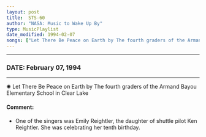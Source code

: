 ```yaml
---
layout: post
title:  STS-60
author: "NASA: Music to Wake Up By"
type: MusicPlaylist
date_modified: 1994-02-07
songs: ["Let There Be Peace on Earth by The fourth graders of the Armand Bayou Elementary School in Clear Lake"]
---
```


----
### DATE: February 07, 1994
----
✺ Let There Be Peace on Earth by The fourth graders of the Armand Bayou Elementary School in Clear Lake

#### Comment:
* One of the singers was Emily Reightler, the daughter of shuttle pilot Ken Reightler. She was celebrating her tenth birthday.



<br/>
<center>
	<a target="_blank"
	   href="https://twitter.com/intent/tweet?hashtags=Space,NASA,Playlist,NASAWakeupCalls,SpaceProgram&text={{ page.author}}, '{{ page.songs.first }}' {{ page.title }}, {{ page.date | date: '%B %d, %Y' }}. {{ site.url }}{{ page.url }} @nasawakeupcalls">
	   <i class="fab fa-twitter" alt="Tweet this page" style="font-size: 1.3em;"></i>
	</a>
	&nbsp; 	<i class="fas fa-user-astronaut" style="font-size: 1.5em;"></i> &nbsp;
    <a type="amzn" search="'Let There Be Peace on Earth by The fourth graders of the Armand Bayou Elementary School in Clear Lake'" category="popular music">
        <i class="fab fa-amazon" style="font-size: 1.3em;"></i>
    </a>
</center>
